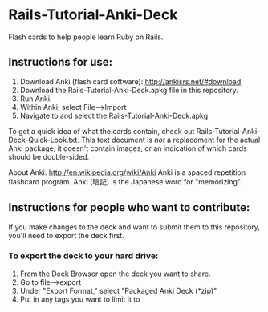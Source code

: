 Rails-Tutorial-Anki-Deck
========================

Flash cards to help people learn Ruby on Rails.

## Instructions for use:
1. Download Anki (flash card software): http://ankisrs.net/#download
2. Download the Rails-Tutorial-Anki-Deck.apkg file in this repository.
3. Run Anki.
4. Within Anki, select File-->Import
5. Navigate to and select the Rails-Tutorial-Anki-Deck.apkg

To get a quick idea of what the cards contain, check out
Rails-Tutorial-Anki-Deck-Quick-Look.txt. This text document is _not_ a
replacement for the actual Anki package; it doesn't contain images, or
an indication of which cards should be double-sided.

About Anki:
http://en.wikipedia.org/wiki/Anki
Anki is a spaced repetition flashcard program.
Anki (暗記) is the Japanese word for "memorizing".


## Instructions for people who want to contribute:

If you make changes to the deck and want to submit them to this repository, you'll
need to export the deck first.

### To export the deck to your hard drive:
1. From the Deck Browser open the deck you want to share.
2. Go to file-->export 
3. Under "Export Format," select "Packaged Anki Deck (*zip)"
4. Put in any tags you want to limit it to
